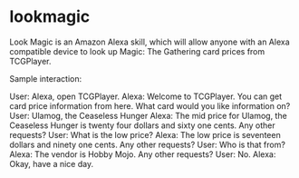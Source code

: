 # lookmagic

Look Magic is an Amazon Alexa skill, which will allow anyone with an Alexa compatible device to look up Magic: The Gathering card prices from TCGPlayer.

Sample interaction:

User: Alexa, open TCGPlayer.
Alexa: Welcome to TCGPlayer. You can get card price information from here. What card would you like information on?
User: Ulamog, the Ceaseless Hunger
Alexa: The mid price for Ulamog, the Ceaseless Hunger is twenty four dollars and sixty one cents. Any other requests?
User: What is the low price?
Alexa: The low price is seventeen dollars and ninety one cents. Any other requests?
User: Who is that from?
Alexa: The vendor is Hobby Mojo. Any other requests?
User: No.
Alexa: Okay, have a nice day.
